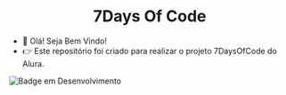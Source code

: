 # <h1 align="center">7Days Of Code </h1>

- 👋 Olá! Seja Bem Vindo!
- 👉 Este repositório foi criado para realizar o projeto 7DaysOfCode do Alura.  

![Badge em Desenvolvimento](https://img.shields.io/static/v1?label=STATUS&message=EM%20DESENVOLVIMENTO&color=brightgreen?style=for-the-badge&logo=appveyor)





